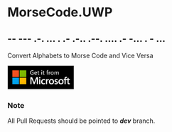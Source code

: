 # MorseCode.UWP

-- --- .-. ... .  .- .-.. .--. .... .- -... . - ...
------------------------------------
Convert Alphabets to Morse Code and Vice Versa

<a href="https://www.microsoft.com/store/apps/9N8G6JCF9MRK"><img src="/MorseCode.UWP/Assets/GetFromStore.png" width="150px"/><a/>

### Note

All Pull Requests should be pointed to ***dev*** branch.

